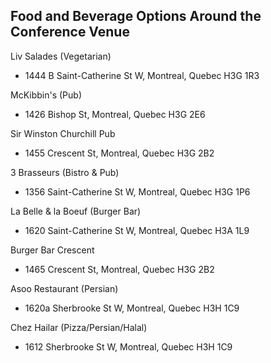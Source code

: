 ## Food and Beverage Options Around the Conference Venue

Liv Salades (Vegetarian)
*   1444 B Saint-Catherine St W, Montreal, Quebec H3G 1R3

McKibbin's (Pub)
*   1426 Bishop St, Montreal, Quebec H3G 2E6

Sir Winston Churchill Pub
*   1455 Crescent St, Montreal, Quebec H3G 2B2
	
3 Brasseurs (Bistro & Pub)
*   1356 Saint-Catherine St W, Montreal, Quebec H3G 1P6

La Belle & la Boeuf (Burger Bar)
*   1620 Saint-Catherine St W, Montreal, Quebec H3A 1L9

Burger Bar Crescent
*   1465 Crescent St, Montreal, Quebec H3G 2B2

Asoo Restaurant (Persian)
*   1620a Sherbrooke St W, Montreal, Quebec H3H 1C9

Chez Hailar (Pizza/Persian/Halal)
*   1612 Sherbrooke St W, Montreal, Quebec H3H 1C9

